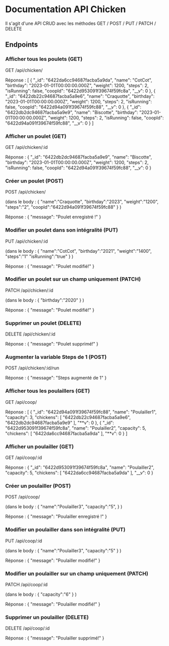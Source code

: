 # Documentation API Chicken

Il s'agit d'une API CRUD avec les méthodes GET / POST / PUT / PATCH / DELETE

## Endpoints

### Afficher tous les poulets (GET)

GET /api/chicken/

Réponse :
[
{
"_id": "6422da6cc94687facba5a9da",
"name": "CotCot",
"birthday": "2023-01-01T00:00:00.000Z",
"weight": 1200,
"steps": 2,
"isRunning": false,
"coopId": "6422d953091f39674f59fc8a",
"__v": 0
},
{
"_id": "6422db22c94687facba5a9e6",
"name": "Craquotte",
"birthday": "2023-01-01T00:00:00.000Z",
"weight": 1200,
"steps": 2,
"isRunning": false,
"coopId": "6422d94a091f39674f59fc88",
"__v": 0
},
{
"_id": "6422db2dc94687facba5a9e9",
"name": "Biscotte",
"birthday": "2023-01-01T00:00:00.000Z",
"weight": 1200,
"steps": 2,
"isRunning": false,
"coopId": "6422d94a091f39674f59fc88",
"__v": 0
}
]

### Afficher un poulet (GET)

GET /api/chicken/:id

Réponse :
{
"\_id": "6422db2dc94687facba5a9e9",
"name": "Biscotte",
"birthday": "2023-01-01T00:00:00.000Z",
"weight": 1200,
"steps": 2,
"isRunning": false,
"coopId": "6422d94a091f39674f59fc88",
"\_\_v": 0
}

### Créer un poulet (POST)

POST /api/chicken/

(dans le body :
{
"name":"Craquotte",
"birthday":"2023",
"weight":"1200",
"steps":"2",
"coopId":"6422d94a091f39674f59fc88"
}
)

Réponse :
{
"message": "Poulet enregistré !"
}

### Modifier un poulet dans son intégralité (PUT)

PUT /api/chicken/:id

(dans le body :
{
"name":"CotCot",
"birthday":"2021",
"weight":"1400",
"steps":"1"
"isRunning":"true"
}
)

Réponse :
{
"message": "Poulet modifié!"
}

### Modifier un poulet sur un champ uniquement (PATCH)

PATCH /api/chicken/:id

(dans le body :
{
"birthday":"2020"
}
)

Réponse :
{
"message": "Poulet modifié!"
}

### Supprimer un poulet (DELETE)

DELETE /api/chicken/:id

Réponse :
{
"message": "Poulet supprimé!"
}

### Augmenter la variable Steps de 1 (POST)

POST /api/chicken/:id/run

Réponse :
{
"message": "Steps augmenté de 1"
}

### Afficher tous les poulaillers (GET)

GET /api/coop/

Réponse :
[
{
"\_id": "6422d94a091f39674f59fc88",
"name": "Poulailler1",
"capacity": 3,
"chickens": [
"6422db22c94687facba5a9e6",
"6422db2dc94687facba5a9e9"
],
"**v": 0
},
{
"\_id": "6422d953091f39674f59fc8a",
"name": "Poulailler2",
"capacity": 5,
"chickens": [
"6422da6cc94687facba5a9da"
],
"**v": 0
}
]

### Afficher un poulailler (GET)

GET /api/coop/:id

Réponse :
{
"\_id": "6422d953091f39674f59fc8a",
"name": "Poulailler2",
"capacity": 5,
"chickens": [
"6422da6cc94687facba5a9da"
],
"\_\_v": 0
}

### Créer un poulailler (POST)

POST /api/coop/

(dans le body :
{
"name":"Poulailler3",
"capacity":"5",
}
)

Réponse :
{
"message": "Poulailler enregistré !"
}

### Modifier un poulailler dans son intégralité (PUT)

PUT /api/coop/:id

(dans le body :
{
"name":"Poulailler3",
"capacity":"5"
}
)

Réponse :
{
"message": "Poulailler modifié!"
}

### Modifier un poulailler sur un champ uniquement (PATCH)

PATCH /api/coop/:id

(dans le body :
{
"capacity":"6"
}
)

Réponse :
{
"message": "Poulailler modifié!"
}

### Supprimer un poulailler (DELETE)

DELETE /api/coop/:id

Réponse :
{
"message": "Poulailler supprimé!"
}
